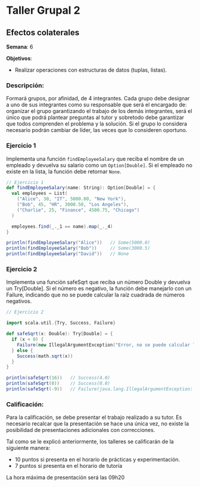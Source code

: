# Taller Grupal  2
## Efectos colaterales

**Semana**: 6

**Objetivos**:

- Realizar operaciones con estructuras de datos (tuplas, listas).

### Descripción:

Formará grupos, por afinidad, de 4 integrantes. Cada grupo debe designar a uno de sus integrantes como su responsable que será el encargado de: organizar el grupo garantizando el trabajo de los demás integrantes, será el único que podrá plantear preguntas al tutor y sobretodo debe garantizar que todos comprenden el problema y la solución. Si el grupo lo considera necesario podrán cambiar de líder, las veces que lo consideren oportuno.

### Ejercicio 1
Implementa una función `findEmployeeSalary` que reciba el nombre de un empleado y devuelva su salario como un `Option[Double]`. Si el empleado no existe en la lista, la función debe retornar `None`.

```Scala
// Ejercicio 1
def findEmployeeSalary(name: String): Option[Double] = {
  val employees = List(
    ("Alice", 30, "IT", 5000.00, "New York"),
    ("Bob", 45, "HR", 3000.50, "Los Angeles"),
    ("Charlie", 25, "Finance", 4500.75, "Chicago")
  )

  employees.find(_._1 == name).map(_._4)
}

println(findEmployeeSalary("Alice"))   // Some(5000.0)
println(findEmployeeSalary("Bob"))     // Some(3000.5)
println(findEmployeeSalary("David"))   // None

```


### Ejercicio 2
Implementa una función safeSqrt que reciba un número Double y devuelva un Try[Double]. Si el número es negativo, la función debe manejarlo con un Failure, indicando que no se puede calcular la raíz cuadrada de números negativos.

```Scala
// Ejercicio 2

import scala.util.{Try, Success, Failure}

def safeSqrt(x: Double): Try[Double] = {
  if (x < 0) {
    Failure(new IllegalArgumentException("Error, no se puede calcular la raíz cuadrada de un número negativo"))
  } else {
    Success(math.sqrt(x))
  }
}

println(safeSqrt(16))   // Success(4.0)
println(safeSqrt(0))    // Success(0.0)
println(safeSqrt(-9))   // Failure(java.lang.IllegalArgumentException: No se puede calcular la raíz cuadrada de un número negativ


```

### Calificación:

Para la calificación, se debe presentar el trabajo realizado a su tutor. Es necesario recalcar que la presentación se hace una única vez, no existe la posibilidad de presentaciones adicionales con correcciones. 

Tal como se le explicó anteriormente, los talleres se calificarán de la siguiente manera:

- 10 puntos si presenta en el horario de prácticas y experimentación.
- 7 puntos si presenta en el horario de tutoría

La hora máxima de presentación será las 09h20

